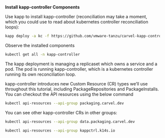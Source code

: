 



__Install kapp-controller Components__

Use kapp to install kapp-controller (reconciliation may take a moment, which you could use to read about kubernetes controller reconciliation loops):

```bash
kapp deploy -a kc -f https://github.com/vmware-tanzu/carvel-kapp-controller/releases/download/v0.21.0/release.yml -y
```

Observe the installed components 

```bash 
kubectl get all -n kapp-controller
```
The kapp deployment is managing a replicaset which owns a service and a pod. The pod is running kapp-controller, which is a kubernetes controller running its own reconciliation loop.

kapp-controller introduces new Custom Resource (CR) types we’ll use throughout this tutorial, including PackageRepositories and PackageInstalls.
You can checkout the API resources using the below command

```bash
kubectl api-resources --api-group packaging.carvel.dev
```

You can see other kapp-controller CRs in other groups:

```bash
kubectl api-resources --api-group data.packaging.carvel.dev
```
```bash
kubectl api-resources --api-group kappctrl.k14s.io
```

